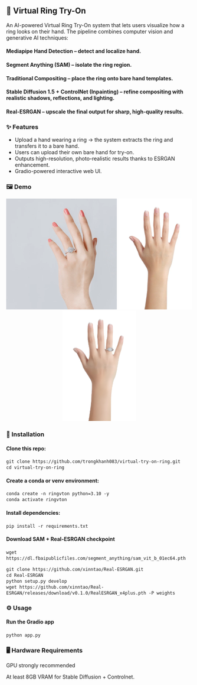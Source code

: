 <h2>💍 Virtual Ring Try-On</h2>

An AI-powered Virtual Ring Try-On system that lets users visualize how a ring looks on their hand.
The pipeline combines computer vision and generative AI techniques:

<h4>Mediapipe Hand Detection – detect and localize hand.</h4>

<h4>Segment Anything (SAM) – isolate the ring region.</h4>

<h4>Traditional Compositing – place the ring onto bare hand templates.</h4>

<h4>Stable Diffusion 1.5 + ControlNet (Inpainting) – refine compositing with realistic shadows, reflections, and lighting.</h4>

<h4>Real-ESRGAN – upscale the final output for sharp, high-quality results.</h4>

<h3>✨ Features</h3>

<ul>
  <li>Upload a hand wearing a ring → the system extracts the ring and transfers it to a bare hand.</li>

  <li>Users can upload their own bare hand for try-on.</li>

  <li>Outputs high-resolution, photo-realistic results thanks to ESRGAN enhancement.</li>

  <li>Gradio-powered interactive web UI.</li>
</ul>

<h3>🖼️ Demo</h3>
<p align="center"> <img src="assets/4.jpg" width="300"/> <img src="target/right.jpg" width="200"/> <img src="final/4_out.jpg" width="200"/> </p>

<h3>🚀 Installation</h3>

<h4>Clone this repo:</h4>

```
git clone https://github.com/trongkhanh083/virtual-try-on-ring.git
cd virtual-try-on-ring
```

<h4>Create a conda or venv environment:</h4>

```
conda create -n ringvton python=3.10 -y
conda activate ringvton
```

<h4>Install dependencies:</h4>

```
pip install -r requirements.txt
```

<h4>Download SAM + Real-ESRGAN checkpoint</h4>

```
wget https://dl.fbaipublicfiles.com/segment_anything/sam_vit_b_01ec64.pth
```
```
git clone https://github.com/xinntao/Real-ESRGAN.git
cd Real-ESRGAN
python setup.py develop
wget https://github.com/xinntao/Real-ESRGAN/releases/download/v0.1.0/RealESRGAN_x4plus.pth -P weights
```

<h3>⚙️ Usage</h3>
<h4>Run the Gradio app</h4>

```
python app.py
```

<h3>🖥️ Hardware Requirements</h3>

GPU strongly recommended

At least 8GB VRAM for Stable Diffusion + Controlnet.
